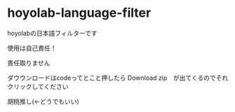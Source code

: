 # hoyolab-language-filter
hoyolabの日本語フィルターです

使用は自己責任！

責任取りません




ダウウンロードはcodeってとこと押したら Download zip　が出てくるのでそれクリックしてください




胡桃推し(←どうでもいい)


